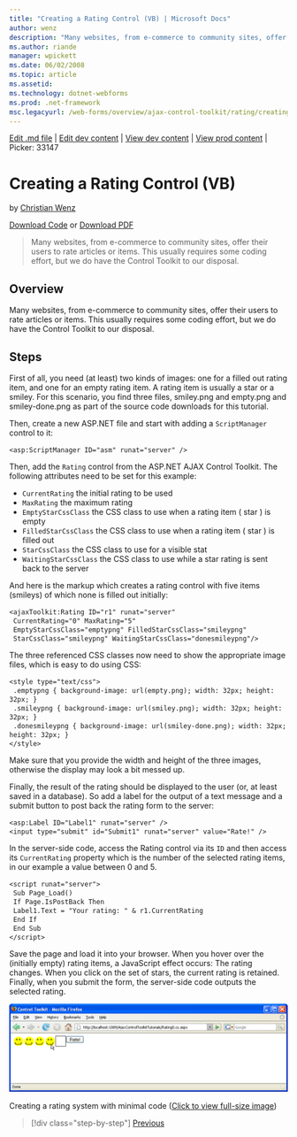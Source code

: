 ```yaml
---
title: "Creating a Rating Control (VB) | Microsoft Docs"
author: wenz
description: "Many websites, from e-commerce to community sites, offer their users to rate articles or items. This usually requires some coding effort, but we do have the..."
ms.author: riande
manager: wpickett
ms.date: 06/02/2008
ms.topic: article
ms.assetid: 
ms.technology: dotnet-webforms
ms.prod: .net-framework
msc.legacyurl: /web-forms/overview/ajax-control-toolkit/rating/creating-a-rating-control-vb
---
```

[Edit .md file](C:\Projects\msc\dev\Msc.Www\Web.ASP\App_Data\github\web-forms\overview\ajax-control-toolkit\rating\creating-a-rating-control-vb.md) | [Edit dev content](http://www.aspdev.net/umbraco#/content/content/edit/24847) | [View dev content](http://docs.aspdev.net/tutorials/web-forms/overview/ajax-control-toolkit/rating/creating-a-rating-control-vb.html) | [View prod content](http://www.asp.net/web-forms/overview/ajax-control-toolkit/rating/creating-a-rating-control-vb) | Picker: 33147

Creating a Rating Control (VB)
====================
by [Christian Wenz](https://github.com/wenz)

[Download Code](http://download.microsoft.com/download/9/3/f/93f8daea-bebd-4821-833b-95205389c7d0/rating0.vb.zip) or [Download PDF](http://download.microsoft.com/download/2/d/c/2dc10e34-6983-41d4-9c08-f78f5387d32b/rating0VB.pdf)

> Many websites, from e-commerce to community sites, offer their users to rate articles or items. This usually requires some coding effort, but we do have the Control Toolkit to our disposal.


## Overview

Many websites, from e-commerce to community sites, offer their users to rate articles or items. This usually requires some coding effort, but we do have the Control Toolkit to our disposal.

## Steps

First of all, you need (at least) two kinds of images: one for a filled out rating item, and one for an empty rating item. A rating item is usually a star or a smiley. For this scenario, you find three files, smiley.png and empty.png and smiley-done.png as part of the source code downloads for this tutorial.

Then, create a new ASP.NET file and start with adding a `ScriptManager` control to it:

    <asp:ScriptManager ID="asm" runat="server" />

Then, add the `Rating` control from the ASP.NET AJAX Control Toolkit. The following attributes need to be set for this example:

- `CurrentRating` the initial rating to be used
- `MaxRating` the maximum rating
- `EmptyStarCssClass` the CSS class to use when a rating item ( star ) is empty
- `FilledStarCssClass` the CSS class to use when a rating item ( star ) is filled out
- `StarCssClass` the CSS class to use for a visible stat
- `WaitingStarCssClass` the CSS class to use while a star rating is sent back to the server

And here is the markup which creates a rating control with five items (smileys) of which none is filled out initially:

    <ajaxToolkit:Rating ID="r1" runat="server"
     CurrentRating="0" MaxRating="5"
     EmptyStarCssClass="emptypng" FilledStarCssClass="smileypng"
     StarCssClass="smileypng" WaitingStarCssClass="donesmileypng"/>

The three referenced CSS classes now need to show the appropriate image files, which is easy to do using CSS:

    <style type="text/css">
     .emptypng { background-image: url(empty.png); width: 32px; height: 32px; }
     .smileypng { background-image: url(smiley.png); width: 32px; height: 32px; }
     .donesmileypng { background-image: url(smiley-done.png); width: 32px; height: 32px; }
    </style>

Make sure that you provide the width and height of the three images, otherwise the display may look a bit messed up.

Finally, the result of the rating should be displayed to the user (or, at least saved in a database). So add a label for the output of a text message and a submit button to post back the rating form to the server:

    <asp:Label ID="Label1" runat="server" />
    <input type="submit" id="Submit1" runat="server" value="Rate!" />

In the server-side code, access the Rating control via its `ID` and then access its `CurrentRating` property which is the number of the selected rating items, in our example a value between 0 and 5.

    <script runat="server">
     Sub Page_Load()
     If Page.IsPostBack Then
     Label1.Text = "Your rating: " & r1.CurrentRating
     End If
     End Sub
    </script>

Save the page and load it into your browser. When you hover over the (initially empty) rating items, a JavaScript effect occurs: The rating changes. When you click on the set of stars, the current rating is retained. Finally, when you submit the form, the server-side code outputs the selected rating.


[![Creating a rating system with minimal code](creating-a-rating-control-vb/_static/image2.png)](creating-a-rating-control-vb/_static/image1.png)

Creating a rating system with minimal code ([Click to view full-size image](creating-a-rating-control-vb/_static/image3.png))

>[!div class="step-by-step"] [Previous](creating-a-rating-control-cs.md)